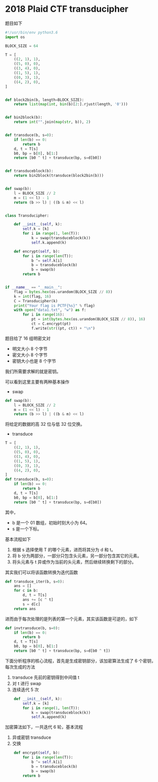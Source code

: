 # 2018 Plaid CTF transducipher

题目如下

```python
#!/usr/bin/env python3.6
import os

BLOCK_SIZE = 64

T = [
    ((2, 1), 1),
    ((5, 0), 0),
    ((3, 4), 0),
    ((1, 5), 1),
    ((0, 3), 1),
    ((4, 2), 0),
]


def block2bin(b, length=BLOCK_SIZE):
    return list(map(int, bin(b)[2:].rjust(length, '0')))


def bin2block(b):
    return int("".join(map(str, b)), 2)


def transduce(b, s=0):
    if len(b) == 0:
        return b
    d, t = T[s]
    b0, bp = b[0], b[1:]
    return [b0 ^ t] + transduce(bp, s=d[b0])


def transduceblock(b):
    return bin2block(transduce(block2bin(b)))


def swap(b):
    l = BLOCK_SIZE // 2
    m = (1 << l) - 1
    return (b >> l) | ((b & m) << l)


class Transducipher:

    def __init__(self, k):
        self.k = [k]
        for i in range(1, len(T)):
            k = swap(transduceblock(k))
            self.k.append(k)

    def encrypt(self, b):
        for i in range(len(T)):
            b ^= self.k[i]
            b = transduceblock(b)
            b = swap(b)
        return b


if __name__ == "__main__":
    flag = bytes.hex(os.urandom(BLOCK_SIZE // 8))
    k = int(flag, 16)
    C = Transducipher(k)
    print("Your flag is PCTF{%s}" % flag)
    with open("data1.txt", "w") as f:
        for i in range(16):
            pt = int(bytes.hex(os.urandom(BLOCK_SIZE // 8)), 16)
            ct = C.encrypt(pt)
            f.write(str((pt, ct)) + "\n")

```

题目给了 16 组明密文对

- 明文大小 8 个字节
- 密文大小 8 个字节
- 密钥大小也是 8 个字节

我们所需要求解的就是密钥。

可以看到这里主要有两种基本操作

- swap

```python
def swap(b):
    l = BLOCK_SIZE // 2
    m = (1 << l) - 1
    return (b >> l) | ((b & m) << l)
```

将给定的数据的高 32 位与低 32 位交换。

- transduce

```python
T = [
    ((2, 1), 1),
    ((5, 0), 0),
    ((3, 4), 0),
    ((1, 5), 1),
    ((0, 3), 1),
    ((4, 2), 0),
]
def transduce(b, s=0):
    if len(b) == 0:
        return b
    d, t = T[s]
    b0, bp = b[0], b[1:]
    return [b0 ^ t] + transduce(bp, s=d[b0])
```

其中，

- b 是一个 01 数组，初始时刻大小为 64。
- s 是一个下标。

基本流程如下

1. 根据 s 选择使用 T 的哪个元素，进而将其分为 d 和 t。
2. 将 b 分为两部分，一部分只包含头元素，另一部分包含其它的元素。
3. 将头元素与 t 异或作为当前的头元素，然后继续转换剩下的部分。

其实我们可以将该函数转换为迭代函数

```python
def transduce_iter(b, s=0):
    ans = []
    for c in b:
        d, t = T[s]
        ans += [c ^ t]
        s = d[c]
    return ans
```

进而由于每次处理的是列表的第一个元素，其实该函数是可逆的，如下

```python
def invtransduce(b, s=0):
    if len(b) == 0:
        return b
    d, t = T[s]
    b0, bp = b[0], b[1:]
    return [b0 ^ t] + transduce(bp, s=d[b0 ^ t])
```

下面分析程序的核心流程，首先是生成密钥部分，该加密算法生成了 6 个密钥，每次生成的方法

1. transduce 先前的密钥得到中间值 t
2. 对 t 进行 swap
3. 连续迭代 5 次

```python
    def __init__(self, k):
        self.k = [k]
        for i in range(1, len(T)):
            k = swap(transduceblock(k))
            self.k.append(k)
```

加密算法如下，一共迭代 6 轮，基本流程

1. 异或密钥 transduce
2. 交换

```python
    def encrypt(self, b):
        for i in range(len(T)):
            b ^= self.k[i]
            b = transduceblock(b)
            b = swap(b)
        return b
```

